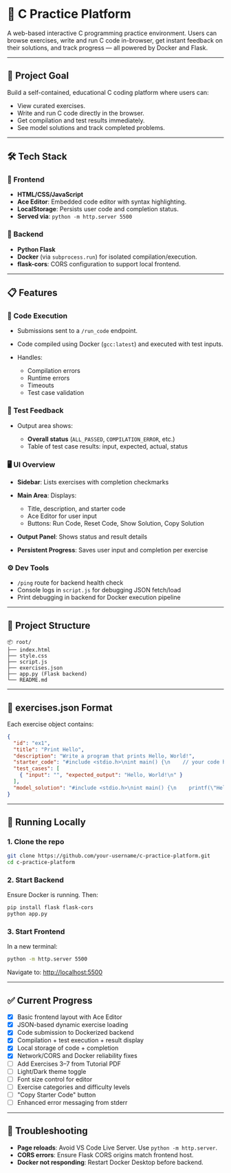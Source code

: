 # 🧠 C Practice Platform

A web-based interactive C programming practice environment. Users can browse exercises, write and run C code in-browser, get instant feedback on their solutions, and track progress — all powered by Docker and Flask.

---

## 🚀 Project Goal

Build a self-contained, educational C coding platform where users can:

* View curated exercises.
* Write and run C code directly in the browser.
* Get compilation and test results immediately.
* See model solutions and track completed problems.

---

## 🛠️ Tech Stack

### 🔹 Frontend

* **HTML/CSS/JavaScript**
* **Ace Editor**: Embedded code editor with syntax highlighting.
* **LocalStorage**: Persists user code and completion status.
* **Served via**: `python -m http.server 5500`

### 🔹 Backend

* **Python Flask**
* **Docker** (via `subprocess.run`) for isolated compilation/execution.
* **flask-cors**: CORS configuration to support local frontend.

---

## 📋 Features

### 🔧 Code Execution

* Submissions sent to a `/run_code` endpoint.
* Code compiled using Docker (`gcc:latest`) and executed with test inputs.
* Handles:

  * Compilation errors
  * Runtime errors
  * Timeouts
  * Test case validation

### 🧪 Test Feedback

* Output area shows:

  * **Overall status** (`ALL_PASSED`, `COMPILATION_ERROR`, etc.)
  * Table of test case results: input, expected, actual, status

### 🖥️ UI Overview

* **Sidebar**: Lists exercises with completion checkmarks
* **Main Area**: Displays:

  * Title, description, and starter code
  * Ace Editor for user input
  * Buttons: Run Code, Reset Code, Show Solution, Copy Solution
* **Output Panel**: Shows status and result details
* **Persistent Progress**: Saves user input and completion per exercise

### ⚙️ Dev Tools

* `/ping` route for backend health check
* Console logs in `script.js` for debugging JSON fetch/load
* Print debugging in backend for Docker execution pipeline

---

## 📁 Project Structure

```
📦 root/
├── index.html
├── style.css
├── script.js
├── exercises.json
├── app.py (Flask backend)
└── README.md
```

---

## 🧩 exercises.json Format

Each exercise object contains:

```json
{
  "id": "ex1",
  "title": "Print Hello",
  "description": "Write a program that prints Hello, World!",
  "starter_code": "#include <stdio.h>\nint main() {\n    // your code here\n}",
  "test_cases": [
    { "input": "", "expected_output": "Hello, World!\n" }
  ],
  "model_solution": "#include <stdio.h>\nint main() {\n    printf(\"Hello, World!\\n\");\n    return 0;\n}"
}
```

---

## 🧪 Running Locally

### 1. Clone the repo

```bash
git clone https://github.com/your-username/c-practice-platform.git
cd c-practice-platform
```

### 2. Start Backend

Ensure Docker is running. Then:

```bash
pip install flask flask-cors
python app.py
```

### 3. Start Frontend

In a new terminal:

```bash
python -m http.server 5500
```

Navigate to: [http://localhost:5500](http://localhost:5500)

---

## ✅ Current Progress

* [x] Basic frontend layout with Ace Editor
* [x] JSON-based dynamic exercise loading
* [x] Code submission to Dockerized backend
* [x] Compilation + test execution + result display
* [x] Local storage of code + completion
* [x] Network/CORS and Docker reliability fixes
* [ ] Add Exercises 3–7 from Tutorial PDF
* [ ] Light/Dark theme toggle
* [ ] Font size control for editor
* [ ] Exercise categories and difficulty levels
* [ ] "Copy Starter Code" button
* [ ] Enhanced error messaging from stderr

---

## 🐞 Troubleshooting

* **Page reloads**: Avoid VS Code Live Server. Use `python -m http.server`.
* **CORS errors**: Ensure Flask CORS origins match frontend host.
* **Docker not responding**: Restart Docker Desktop before backend.
